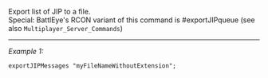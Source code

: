 Export list of JIP to a file. <br>Special: BattlEye's RCON variant of this command is #exportJIPqueue (see also `Multiplayer_Server_Commands`)


---
*Example 1:*
```sqf
exportJIPMessages "myFileNameWithoutExtension";
```